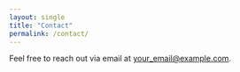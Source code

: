```yaml
---
layout: single
title: "Contact"
permalink: /contact/
---
```


Feel free to reach out via email at [your_email@example.com](mailto:your_email@example.com).
